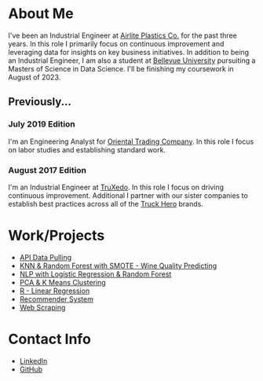 # About Me

I've been an Industrial Engineer at [Airlite Plastics Co.](https://www.airliteplastics.com) for the past three years. In this role I primarily focus on continuous improvement and leveraging data for insights on key business initiatives. In addition to being an Industrial Engineer, I am also a student at [Bellevue University](https://www.bellevue.edu/) pursuiting a Masters of Science in Data Science. I'll be finishing my coursework in August of 2023. 

## Previously...

### July 2019 Edition
I'm an Engineering Analyst for [Oriental Trading Company](https://www.orientaltrading.com/). In this role I focus on labor studies and establishing standard work. 

### August 2017 Edition
I'm an Industrial Engineer at [TruXedo](https://truxedo.com/). In this role I focus on driving continuous improvement. Additional I partner with our sister companies to establish best practices across all of the [Truck Hero](https://truck-hero.com/) brands.

# Work/Projects
* [API Data Pulling](https://github.com/hwittlieff/hwittlieff.github.io/tree/main/API%20Data%20Pulling)
* [KNN & Random Forest with SMOTE - Wine Quality Predicting](https://github.com/hwittlieff/hwittlieff.github.io/tree/main/KNN%20%26%20Random%20Forest%20with%20SMOTE%20-%20Wine%20Quality%20Predicting)
* [NLP with Logistic Regression & Random Forest](https://github.com/hwittlieff/hwittlieff.github.io/tree/main/NLP%20with%20Logistic%20Regression%20%26%20Random%20Forest)
* [PCA & K Means Clustering](https://github.com/hwittlieff/hwittlieff.github.io/tree/main/PCA%20%26%20K%20Means%20Clustering)
* [R - Linear Regression](https://github.com/hwittlieff/hwittlieff.github.io/tree/main/R%20-%20Linear%20Regression)
* [Recommender System](https://github.com/hwittlieff/hwittlieff.github.io/tree/main/Recommender%20System)
* [Web Scraping](https://github.com/hwittlieff/hwittlieff.github.io/tree/main/Web%20Scraping)


# Contact Info

* [LinkedIn](https://www.linkedin.com/in/harlanw)
* [GitHub](https://github.com/hwittlieff)
